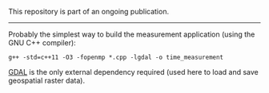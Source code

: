 This repository is part of an ongoing publication.

---

Probably the simplest way to build the measurement application (using the GNU C++ compiler):

```
g++ -std=c++11 -O3 -fopenmp *.cpp -lgdal -o time_measurement
```

[GDAL](https://gdal.org/) is the only external dependency required (used here to load and save geospatial raster data).
